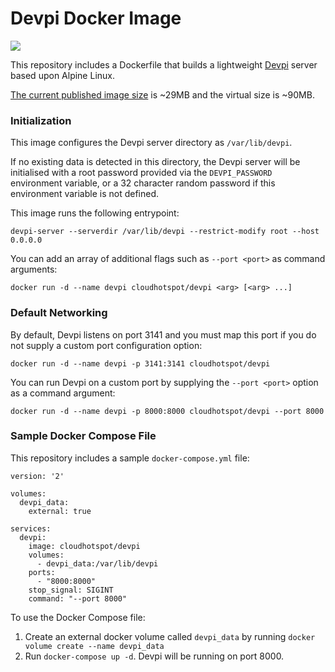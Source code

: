 # Devpi Docker Image

[![](https://imagelayers.io/badge/cloudhotspot/devpi:latest.svg)](https://imagelayers.io/?images=cloudhotspot/devpi:latest 'Get your own badge on imagelayers.io')

This repository includes a Dockerfile that builds a lightweight [Devpi](http://doc.devpi.net/latest/) server based upon Alpine Linux. 

[The current published image size](https://hub.docker.com/r/cloudhotspot/devpi/) is ~29MB and the virtual size is ~90MB.

### Initialization

This image configures the Devpi server directory as `/var/lib/devpi`.  

If no existing data is detected in this directory, the Devpi server will be initialised with a root password provided via the `DEVPI_PASSWORD` environment variable, or a 32 character random password if this environment variable is not defined.

This image runs the following entrypoint:

`devpi-server --serverdir /var/lib/devpi --restrict-modify root --host 0.0.0.0`

You can add an array of additional flags such as `--port <port>` as command arguments:

`docker run -d --name devpi cloudhotspot/devpi <arg> [<arg> ...]`

### Default Networking

By default, Devpi listens on port 3141 and you must map this port if you do not supply a custom port configuration option:

`docker run -d --name devpi -p 3141:3141 cloudhotspot/devpi`

You can run Devpi on a custom port by supplying the `--port <port>` option as a command argument:

`docker run -d --name devpi -p 8000:8000 cloudhotspot/devpi --port 8000`

### Sample Docker Compose File

This repository includes a sample `docker-compose.yml` file:

```
version: '2'

volumes:
  devpi_data:
    external: true

services:
  devpi:
    image: cloudhotspot/devpi
    volumes:
      - devpi_data:/var/lib/devpi
    ports:
      - "8000:8000"
    stop_signal: SIGINT
    command: "--port 8000"
```

To use the Docker Compose file:

1. Create an external docker volume called `devpi_data` by running `docker volume create --name devpi_data`
1. Run `docker-compose up -d`.  Devpi will be running on port 8000.

